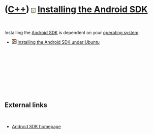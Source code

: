 
 

 

 

 

 

([C++](Cpp.md)) ![Android](PicAndroid.png) [Installing the Android SDK](CppAndroidSdkInstall.md)
==================================================================================================

 

Installing the [Android SDK](CppAndroidSdk.md) is dependent on your
[operating system](CppOs.md):

-   ![Ubuntu](PicUbuntu.png) [Installing the Android SDK under
    Ubuntu](CppAndroidSdkInstallUbuntu.md)

 

 

 

 

 

External links
--------------

 

-   [Android SDK homepage](http://developer.android.com/sdk/index.html)

 

 

 

 

 

 

